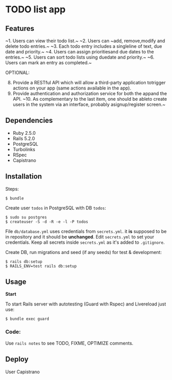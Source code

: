 # TODO list app

## Features
 
~1. Users​ ​can​ ​view​ ​their​ ​todo​ ​list.~
~2. Users​ can​ ​~add,​ ​remove,​ ​modify​ ​and​ ​delete​ ​todo​ ​entries.~
~3. Each​ ​todo​ ​entry​ ​includes​ ​a ​single​ ​line​ ​of​ ​text,​ ​due​ ​date​ ​and​ ​priority.~
~4. Users​ ​can​ ​assign​ ​priorities​ ​and​ ​due​ ​dates​ ​to​ ​the​ ​entries.~
~5. Users​ ​can​ ​sort​ ​todo​ ​lists​ ​using​ ​due​ ​date​ ​and​ ​priority.~
~6. Users​ ​can​ ​mark​ ​an​ ​entry​ ​as​ ​completed.~

OPTIONAL: 

8. Provide​ a ​RESTful​ API​ which​ will​ allow​ a ​third-party​ application​ to​ trigger​ actions​ on​ your app​ (same​ actions​ available​ in​ the​ app). 
9. Provide​ authentication​ and​ authorization​ service​ for​ both​ the​ app​ and​ the​ API. 
~10. As​ complementary​ to​ the​ last​ item,​ one​ should​ be​ able​ to​ create​ users​ in​ the​ system​ via an​ interface,​ probably​ a ​signup/register​ screen.~

## Dependencies

- Ruby 2.5.0
- Rails 5.2.0
- PostgreSQL
- Turbolinks
- RSpec
- Capistrano

## Installation
Steps:

    $ bundle

Create user `todos` in PostgreSQL with DB `todos`:

    $ sudo su postgres
    $ createuser -S -d -R -e -l -P todos

File `db/database.yml` uses credentials from `secrets.yml`. it __is__ supposed to be in repository and it should be __unchanged__. Edit `secrets.yml` to set your credentials. Keep all secrets inside `secrets.yml` as it's added to `.gitignore`.

Create DB, run migrations and seed (if any seeds) for test & development:

    $ rails db:setup
    $ RAILS_ENV=test rails db:setup

## Usage

**Start**

To start Rails server with autotesting (Guard with Rspec) and Livereload just use:

    $ bundle exec guard

### Code:

Use `rails notes` to see TODO, FIXME, OPTIMIZE comments.

## Deploy

User Capistrano